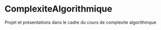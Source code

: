 # ComplexiteAlgorithmique
Projet et presentations dans le cadre du cours de complexite algorithmque
